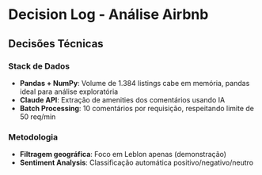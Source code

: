 # Decision Log - Análise Airbnb

## Decisões Técnicas

### Stack de Dados
- **Pandas + NumPy**: Volume de 1.384 listings cabe em memória, pandas ideal para análise exploratória
- **Claude API**: Extração de amenities dos comentários usando IA
- **Batch Processing**: 10 comentários por requisição, respeitando limite de 50 req/min

### Metodologia
- **Filtragem geográfica**: Foco em Leblon apenas (demonstração)
- **Sentiment Analysis**: Classificação automática positivo/negativo/neutro
